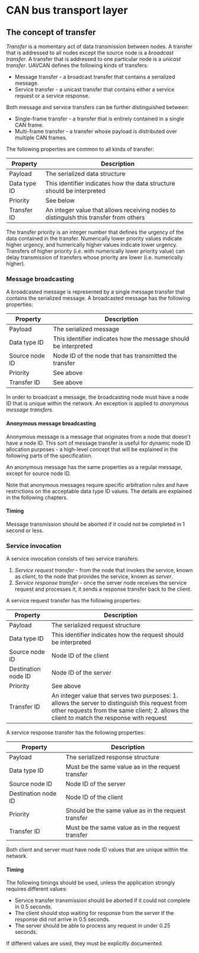 ---
---

# CAN bus transport layer

## The concept of transfer

*Transfer* is a momentary act of data transmission between nodes.
A transfer that is addressed to all nodes except the source node is a *broadcast transfer*.
A transfer that is addressed to one particular node is a *unicast transfer*.
UAVCAN defines the following kinds of transfers:

* Message transfer - a broadcast transfer that contains a serialized message.
* Service transfer - a unicast transfer that contains either a service request or a service response.

Both message and service transfers can be further distinguished between:

* Single-frame transfer - a transfer that is entirely contained in a single CAN frame.
* Multi-frame transfer - a transfer whose payload is distributed over multiple CAN frames.

The following properties are common to all kinds of transfer:

Property        | Description
----------------|------------------------------------------------------------------------------------------------------
Payload         | The serialized data structure
Data type ID    | This identifier indicates how the data structure should be interpreted
Priority        | See below
Transfer ID     | An integer value that allows receiving nodes to distinguish this transfer from others

The transfer priority is an integer number that defines the urgency of the data contained in the transfer.
Numerically lower priority values indicate higher urgency, and humerically higher values indicate lower urgency.
Transfers of higher priority (i.e. with numerically lower priority value) can delay transmission of transfers
whose priority are lower (i.e. numerically higher).

### Message broadcasting

A broadcasted message is represented by a single message transfer that contains the serialized message.
A broadcasted message has the following properties:

Property        | Description
----------------|------------------------------------------------------------------------------------------------------
Payload         | The serialized message
Data type ID    | This identifier indicates how the message should be interpreted
Source node ID  | Node ID of the node that has transmitted the transfer
Priority        | See above
Transfer ID     | See above

In order to broadcast a message, the broadcasting node must have a node ID that is unique within the network.
An exception is applied to *anonymous message transfers*.

#### Anonymous message broadcasting

Anonymous message is a message that originates from a node that doesn't have a node ID.
This sort of message transfer is useful for dynamic node ID allocation purposes - a high-level concept that
will be explained in the following parts of the specification.

An anonymous message has the same properties as a regular message, except for source node ID.

Note that anonymous messages require specific arbitration rules and have restrictions on the acceptable
data type ID values.
The details are explained in the following chapters.

#### Timing

Message transmission should be aborted if it could not be completed in 1 second or less.

### Service invocation

A service invocation consists of two service transfers:

1. *Service request transfer* - from the node that invokes the service, known as *client*, to the node that provides
the service, known as *server*.
2. *Service response transfer* - once the server node receives the service request and processes it, it sends a
response transfer back to the client.

A service request transfer has the following properties:

Property                | Description
------------------------|------------------------------------------------------------------------------------------------------
Payload                 | The serialized request structure
Data type ID            | This identifier indicates how the request should be interpreted
Source node ID          | Node ID of the client
Destination node ID     | Node ID of the server
Priority                | See above
Transfer ID             | An integer value that serves two purposes: 1. allows the server to distinguish this request from other requests from the same client; 2. allows the client to match the response with request

A service response transfer has the following properties:

Property                | Description
------------------------|------------------------------------------------------------------------------------------------------
Payload                 | The serialized response structure
Data type ID            | Must be the same value as in the request transfer
Source node ID          | Node ID of the server
Destination node ID     | Node ID of the client
Priority                | Should be the same value as in the request transfer
Transfer ID             | Must be the same value as in the request transfer

Both client and server must have node ID values that are unique within the network.

#### Timing

The following timings should be used, unless the application strongly requires different values:

* Service transfer transmission should be aborted if it could not complete in 0.5 seconds.
* The client should stop waiting for response from the server if the response did not arrive in 0.5 seconds.
* The server should be able to process any request in under 0.25 seconds.

If different values are used, they must be explicitly documented.


